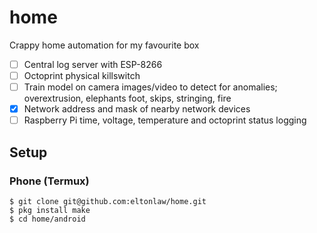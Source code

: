 # home

Crappy home automation for my favourite box

 - [ ] Central log server with ESP-8266
 - [ ] Octoprint physical killswitch
 - [ ] Train model on camera images/video to detect for anomalies; overextrusion, elephants foot, skips, stringing, fire 
 - [X] Network address and mask of nearby network devices
 - [ ] Raspberry Pi time, voltage, temperature and octoprint status logging

## Setup

### Phone (Termux)

    $ git clone git@github.com:eltonlaw/home.git
    $ pkg install make
    $ cd home/android
